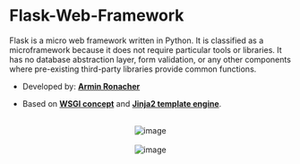 # Flask-Web-Framework

Flask is a micro web framework written in Python. It is classified as a microframework because it does not require particular tools or libraries. It has no database abstraction layer, form validation, or any other components where pre-existing third-party libraries provide common functions.

- Developed by: **[Armin Ronacher](https://github.com/mitsuhiko)**

- Based on **[WSGI concept](https://wsgi.readthedocs.io/en/latest/what.html)** and **[Jinja2 template engine](https://jinja.palletsprojects.com/en/3.1.x/)**.

<br>
<div align="center">
  <img src="https://github.com/Soumya-Kushwaha/Flask-Web-Framework/assets/87495134/cb1083b9-36d5-4a34-9770-50e349aa84f3" alt="image">
</div>


<br>
<div align="center">
  <img src="https://github.com/Soumya-Kushwaha/Flask-Web-Framework/assets/87495134/71bb4239-8f59-4b82-a9e5-0e714e5e8342" alt="image">
</div>
